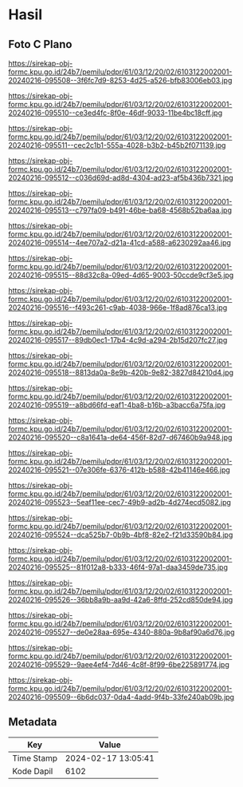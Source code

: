 # Hasil

## Foto C Plano

https://sirekap-obj-formc.kpu.go.id/24b7/pemilu/pdpr/61/03/12/20/02/6103122002001-20240216-095508--3f6fc7d9-8253-4d25-a526-bfb83006eb03.jpg

https://sirekap-obj-formc.kpu.go.id/24b7/pemilu/pdpr/61/03/12/20/02/6103122002001-20240216-095510--ce3ed4fc-8f0e-46df-9033-11be4bc18cff.jpg

https://sirekap-obj-formc.kpu.go.id/24b7/pemilu/pdpr/61/03/12/20/02/6103122002001-20240216-095511--cec2c1b1-555a-4028-b3b2-b45b2f071139.jpg

https://sirekap-obj-formc.kpu.go.id/24b7/pemilu/pdpr/61/03/12/20/02/6103122002001-20240216-095512--c036d69d-ad8d-4304-ad23-af5b436b7321.jpg

https://sirekap-obj-formc.kpu.go.id/24b7/pemilu/pdpr/61/03/12/20/02/6103122002001-20240216-095513--c797fa09-b491-46be-ba68-4568b52ba6aa.jpg

https://sirekap-obj-formc.kpu.go.id/24b7/pemilu/pdpr/61/03/12/20/02/6103122002001-20240216-095514--4ee707a2-d21a-41cd-a588-a6230292aa46.jpg

https://sirekap-obj-formc.kpu.go.id/24b7/pemilu/pdpr/61/03/12/20/02/6103122002001-20240216-095515--88d32c8a-09ed-4d65-9003-50ccde9cf3e5.jpg

https://sirekap-obj-formc.kpu.go.id/24b7/pemilu/pdpr/61/03/12/20/02/6103122002001-20240216-095516--f493c261-c9ab-4038-966e-1f8ad876ca13.jpg

https://sirekap-obj-formc.kpu.go.id/24b7/pemilu/pdpr/61/03/12/20/02/6103122002001-20240216-095517--89db0ec1-17b4-4c9d-a294-2b15d207fc27.jpg

https://sirekap-obj-formc.kpu.go.id/24b7/pemilu/pdpr/61/03/12/20/02/6103122002001-20240216-095518--8813da0a-8e9b-420b-9e82-3827d84210d4.jpg

https://sirekap-obj-formc.kpu.go.id/24b7/pemilu/pdpr/61/03/12/20/02/6103122002001-20240216-095519--a8bd66fd-eaf1-4ba8-b16b-a3bacc6a75fa.jpg

https://sirekap-obj-formc.kpu.go.id/24b7/pemilu/pdpr/61/03/12/20/02/6103122002001-20240216-095520--c8a1641a-de64-456f-82d7-d67460b9a948.jpg

https://sirekap-obj-formc.kpu.go.id/24b7/pemilu/pdpr/61/03/12/20/02/6103122002001-20240216-095521--07e306fe-6376-412b-b588-42b41146e466.jpg

https://sirekap-obj-formc.kpu.go.id/24b7/pemilu/pdpr/61/03/12/20/02/6103122002001-20240216-095523--5eaf11ee-cec7-49b9-ad2b-4d274ecd5082.jpg

https://sirekap-obj-formc.kpu.go.id/24b7/pemilu/pdpr/61/03/12/20/02/6103122002001-20240216-095524--dca525b7-0b9b-4bf8-82e2-f21d33590b84.jpg

https://sirekap-obj-formc.kpu.go.id/24b7/pemilu/pdpr/61/03/12/20/02/6103122002001-20240216-095525--81f012a8-b333-46f4-97a1-daa3459de735.jpg

https://sirekap-obj-formc.kpu.go.id/24b7/pemilu/pdpr/61/03/12/20/02/6103122002001-20240216-095526--36bb8a9b-aa9d-42a6-8ffd-252cd850de94.jpg

https://sirekap-obj-formc.kpu.go.id/24b7/pemilu/pdpr/61/03/12/20/02/6103122002001-20240216-095527--de0e28aa-695e-4340-880a-9b8af90a6d76.jpg

https://sirekap-obj-formc.kpu.go.id/24b7/pemilu/pdpr/61/03/12/20/02/6103122002001-20240216-095529--9aee4ef4-7d46-4c8f-8f99-6be225891774.jpg

https://sirekap-obj-formc.kpu.go.id/24b7/pemilu/pdpr/61/03/12/20/02/6103122002001-20240216-095509--6b6dc037-0da4-4add-9f4b-33fe240ab09b.jpg


## Metadata

| Key        | Value               |
| ---------- | ------------------- |
| Time Stamp | 2024-02-17 13:05:41 |
| Kode Dapil | 6102                |



